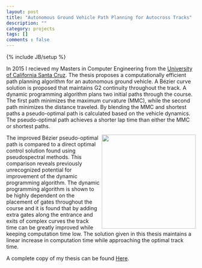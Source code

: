 ```yaml
---
layout: post
title: "Autonomous Ground Vehicle Path Planning for Autocross Tracks"
description: ""
category: projects 
tags: []
comments : false
---
```

{% include JB/setup %}

In 2015 I recieved my Masters in Computer Engineering from the [University of California Santa Cruz](http://www.ucsc.edu). The thesis proposes a computationally efficient path planning algorithm for an autonomous ground vehicle. A Bézier curve solution is proposed that maintains G2 continuity throughout the track. A dynamic programming algorithm plans two initial paths through the course. The first path minimizes the maximum curvature (MMC), while the second path minimizes the distance traveled. By blending the MMC and shortest paths a pseudo-optimal path is calculated based on the vehicle dynamics. The pseudo-optimal path achieves a shorter lap time than either the MMC or shortest paths.

<img src="http://Jcrash.com/images/Variables.png" style="width: 250px;" align="right"/>
The improved Bézier pseudo-optimal path is compared to a direct optimal control solution found using pseudospectral methods. This comparison reveals previously unrecognized potential for improvement of the dynamic programming algorithm. The dynamic programming algorithm is shown to be highly dependent on the placement of gates throughout the course and it is found that by adding extra gates along the entrance and exits of complex curves the track time can be greatly improved while keeping computation time low. The solution given in this thesis maintains a linear increase in computation time while approaching the optimal track time.

A complete copy of my thesis can be found [Here](http://Jcrash.com/Documents/Jash_Thesis.pdf).


